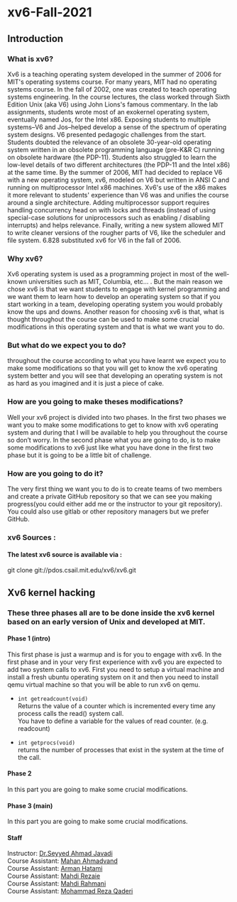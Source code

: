 # xv6-Fall-2021
## Introduction
### What is xv6?
Xv6 is a teaching operating system developed in the summer of 2006 for MIT's operating systems course. 
For many years, MIT had no operating systems course. In the fall of 2002, one was created to teach operating systems engineering. In the course lectures, the class worked through Sixth Edition Unix (aka V6) using John Lions's famous commentary. In the lab assignments, students wrote most of an exokernel operating system, eventually named Jos, for the Intel x86. Exposing students to multiple systems–V6 and Jos–helped develop a sense of the spectrum of operating system designs.
V6 presented pedagogic challenges from the start. Students doubted the relevance of an obsolete 30-year-old operating system written in an obsolete programming language (pre-K&R C) running on obsolete hardware (the PDP-11). Students also struggled to learn the low-level details of two different architectures (the PDP-11 and the Intel x86) at the same time. By the summer of 2006, MIT had decided to replace V6 with a new operating system, xv6, modeled on V6 but written in ANSI C and running on multiprocessor Intel x86 machines. Xv6's use of the x86 makes it more relevant to students' experience than V6 was and unifies the course around a single architecture. Adding multiprocessor support requires handling concurrency head on with locks and threads (instead of using special-case solutions for uniprocessors such as enabling / disabling interrupts) and helps relevance. Finally, writing a new system allowed MIT to write cleaner versions of the rougher parts of V6, like the scheduler and file system. 6.828 substituted xv6 for V6 in the fall of 2006.
### Why xv6? 
Xv6 operating system is used as a programming project in most of the well-known universities such as MIT, Columbia, etc… . 
But the main reason we chose xv6 is that we want students to engage with kernel programming and we want them to learn how to develop an operating system so that if you start working in a team, developing operating system you would probably know the ups and downs. Another reason for choosing xv6 is that, what is thought throughout the course can be used to make some crucial modifications in this operating system and that is what we want you to do.
### But what do we expect you to do?
throughout the course according to what you have learnt we expect you to make some modifications so that you will get to know the  xv6 operating system better and you will see that developing an operating system is not as hard as you imagined and it is just a piece of cake.
### How are you going to make theses modifications?
Well your xv6 project is divided into two phases.
In the first two phases we want you to make some modifications to get to know with xv6 operating system and during that I will be available to help you throughout the course so don’t worry.
In the second phase what you are going to do, is to make some modifications to xv6 just like what you have done in the first two phase but it is going to be a little bit of challenge.
### How are you going to do it?
The very first thing we want you to do is to create teams of two members and create a private GitHub repository so that we can see you making progress(you could either add me or the instructor to your git repository).
You could also use gitlab or other repository managers but we prefer GitHub.
### xv6 Sources :
#### The latest xv6 source is available via : 
git clone git://pdos.csail.mit.edu/xv6/xv6.git
## Xv6 kernel hacking 
### These three phases all are to be done inside the xv6 kernel based on an early version of Unix and developed at MIT. 
#### Phase 1 (intro) 
This first phase is just a warmup and is for you to engage with xv6.
In the first phase and in your very first experience with xv6 you are expected to add two system calls to xv6.
First you need to setup a virtual machine and install a fresh ubuntu operating system on it and then you need to install qemu virtual machine so that you will be able to run xv6 on qemu.

- `int getreadcount(void)`    
Returns the value of a counter which is incremented every time any process calls the read() system call.   
You have to define a variable for the values of read counter. (e.g. readcount)  

- `int getprocs(void)`    
returns the number of processes that exist in the system at the time of the call.
#### Phase 2
In this part you are going to make some crucial modifications. <br />
#### Phase 3 (main)
In this part you are going to make some crucial modifications. <br />
#### Staff
Instructor: [Dr.Seyyed Ahmad Javadi](https://github.com/sajavadi) <br />
Course Assistant: [Mahan Ahmadvand](https://github.com/2000mahan) <br />
Course Assistant: [Arman Hatami](https://github.com/armanhtm) <br />
Course Assistant: [Mahdi Rezaie](https://github.com/mahdirezaie336) <br />
Course Assistant: [Mahdi Rahmani](https://github.com/Mahdi-Rahmani) <br />
Course Assistant: [Mohammad Reza Qaderi](https://github.com/MohammadRezaQaderi) <br />
